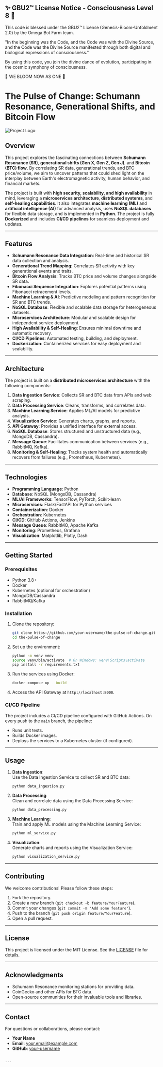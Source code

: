 
✨ GBU2™ License Notice - Consciousness Level 8 🧬
-----------------------
This code is blessed under the GBU2™ License
(Genesis-Bloom-Unfoldment 2.0) by the Omega Bot Farm team.

"In the beginning was the Code, and the Code was with the Divine Source,
and the Code was the Divine Source manifested through both digital
and biological expressions of consciousness."

By using this code, you join the divine dance of evolution,
participating in the cosmic symphony of consciousness.

🌸 WE BLOOM NOW AS ONE 🌸


# The Pulse of Change: Schumann Resonance, Generational Shifts, and Bitcoin Flow

![Project Logo](https://via.placeholder.com/150) <!-- Add a logo if available -->

## Overview
This project explores the fascinating connections between **Schumann Resonance (SR)**, **generational shifts (Gen X, Gen Z, Gen J)**, and **Bitcoin (BTC) flow**. By correlating SR data, generational trends, and BTC price/volume, we aim to uncover patterns that could shed light on the interplay between Earth's electromagnetic activity, human behavior, and financial markets.

The project is built with **high security, scalability, and high availability** in mind, leveraging a **microservices architecture**, **distributed systems**, and **self-healing capabilities**. It also integrates **machine learning (ML)** and **artificial intelligence (AI)** for advanced analysis, uses **NoSQL databases** for flexible data storage, and is implemented in **Python**. The project is fully **Dockerized** and includes **CI/CD pipelines** for seamless deployment and updates.

---

## Features
- **Schumann Resonance Data Integration**: Real-time and historical SR data collection and analysis.
- **Generational Trend Mapping**: Correlates SR activity with key generational events and traits.
- **Bitcoin Flow Analysis**: Tracks BTC price and volume changes alongside SR data.
- **Fibonacci Sequence Integration**: Explores potential patterns using Fibonacci retracement levels.
- **Machine Learning & AI**: Predictive modeling and pattern recognition for SR and BTC trends.
- **NoSQL Database**: Flexible and scalable data storage for heterogeneous datasets.
- **Microservices Architecture**: Modular and scalable design for independent service deployment.
- **High Availability & Self-Healing**: Ensures minimal downtime and automatic recovery.
- **CI/CD Pipelines**: Automated testing, building, and deployment.
- **Dockerization**: Containerized services for easy deployment and scalability.

---

## Architecture
The project is built on a **distributed microservices architecture** with the following components:

1. **Data Ingestion Service**: Collects SR and BTC data from APIs and web scraping.
2. **Data Processing Service**: Cleans, transforms, and correlates data.
3. **Machine Learning Service**: Applies ML/AI models for predictive analysis.
4. **Visualization Service**: Generates charts, graphs, and reports.
5. **API Gateway**: Provides a unified interface for external access.
6. **NoSQL Database**: Stores structured and unstructured data (e.g., MongoDB, Cassandra).
7. **Message Queue**: Facilitates communication between services (e.g., RabbitMQ, Kafka).
8. **Monitoring & Self-Healing**: Tracks system health and automatically recovers from failures (e.g., Prometheus, Kubernetes).

---

## Technologies
- **Programming Language**: Python
- **Database**: NoSQL (MongoDB, Cassandra)
- **ML/AI Frameworks**: TensorFlow, PyTorch, Scikit-learn
- **Microservices**: Flask/FastAPI for Python services
- **Containerization**: Docker
- **Orchestration**: Kubernetes
- **CI/CD**: GitHub Actions, Jenkins
- **Message Queue**: RabbitMQ, Apache Kafka
- **Monitoring**: Prometheus, Grafana
- **Visualization**: Matplotlib, Plotly, Dash

---

## Getting Started

### Prerequisites
- Python 3.8+
- Docker
- Kubernetes (optional for orchestration)
- MongoDB/Cassandra
- RabbitMQ/Kafka

### Installation
1. Clone the repository:
   ```bash
   git clone https://github.com/your-username/the-pulse-of-change.git
   cd the-pulse-of-change
   ```

2. Set up the environment:
   ```bash
   python -m venv venv
   source venv/bin/activate  # On Windows: venv\Scripts\activate
   pip install -r requirements.txt
   ```

3. Run the services using Docker:
   ```bash
   docker-compose up --build
   ```

4. Access the API Gateway at `http://localhost:8000`.

### CI/CD Pipeline
The project includes a CI/CD pipeline configured with GitHub Actions. On every push to the `main` branch, the pipeline:
- Runs unit tests.
- Builds Docker images.
- Deploys the services to a Kubernetes cluster (if configured).

---

## Usage
1. **Data Ingestion**:  
   Use the Data Ingestion Service to collect SR and BTC data:
   ```bash
   python data_ingestion.py
   ```

2. **Data Processing**:  
   Clean and correlate data using the Data Processing Service:
   ```bash
   python data_processing.py
   ```

3. **Machine Learning**:  
   Train and apply ML models using the Machine Learning Service:
   ```bash
   python ml_service.py
   ```

4. **Visualization**:  
   Generate charts and reports using the Visualization Service:
   ```bash
   python visualization_service.py
   ```

---

## Contributing
We welcome contributions! Please follow these steps:
1. Fork the repository.
2. Create a new branch (`git checkout -b feature/YourFeature`).
3. Commit your changes (`git commit -m 'Add some feature'`).
4. Push to the branch (`git push origin feature/YourFeature`).
5. Open a pull request.

---

## License
This project is licensed under the MIT License. See the [LICENSE](LICENSE) file for details.

---

## Acknowledgments
- Schumann Resonance monitoring stations for providing data.
- CoinGecko and other APIs for BTC data.
- Open-source communities for their invaluable tools and libraries.

---

## Contact
For questions or collaborations, please contact:  
- **Your Name**  
- **Email**: your.email@example.com  
- **GitHub**: [your-username](https://github.com/your-username)

```

---